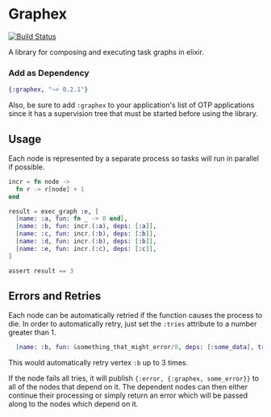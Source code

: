 Graphex
=======

[![Build Status](https://travis-ci.org/stocks29/graphex.svg)](https://travis-ci.org/stocks29/graphex)

A library for composing and executing task graphs in elixir.

### Add as Dependency

```elixir
{:graphex, "~> 0.2.1"}
```

Also, be sure to add `:graphex` to your application's list of OTP applications since it has a supervision tree that must be started before using the library.

## Usage

Each node is represented by a separate process so tasks will run in parallel if possible.

```elixir
incr = fn node ->
  fn r -> r[node] + 1
end

result = exec_graph :e, [
  [name: :a, fun: fn _ -> 0 end],
  [name: :b, fun: incr.(:a), deps: [:a]],
  [name: :c, fun: incr.(:b), deps: [:b]],
  [name: :d, fun: incr.(:b), deps: [:b]],
  [name: :e, fun: incr.(:c), deps: [:c]],
]

assert result == 3
```

## Errors and Retries

Each node can be automatically retried if the function causes the process to die. In order to automatically retry, just set the `:tries` attribute to a number greater than 1.

```elixir
  [name: :b, fun: &something_that_might_error/0, deps: [:some_data], tries: 3],
```

This would automatically retry vertex `:b` up to 3 times.

If the node fails all tries, it will publish `{:error, {:graphex, some_error}}` to all of the nodes that depend on it. The dependent nodes can then either continue their processing or simply return an error which will be passed along to the nodes which depend on it.
